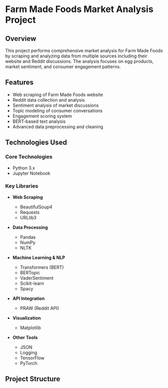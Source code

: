 # Farm Made Foods Market Analysis Project

## Overview
This project performs comprehensive market analysis for Farm Made Foods by scraping and analyzing data from multiple sources including their website and Reddit discussions. The analysis focuses on egg products, market sentiment, and consumer engagement patterns.

## Features
- Web scraping of Farm Made Foods website
- Reddit data collection and analysis
- Sentiment analysis of market discussions
- Topic modeling of consumer conversations
- Engagement scoring system
- BERT-based text analysis
- Advanced data preprocessing and cleaning

## Technologies Used
### Core Technologies
- Python 3.x
- Jupyter Notebook

### Key Libraries
- **Web Scraping**
  - BeautifulSoup4
  - Requests
  - URLlib3
  
- **Data Processing**
  - Pandas
  - NumPy
  - NLTK
  
- **Machine Learning & NLP**
  - Transformers (BERT)
  - BERTopic
  - VaderSentiment
  - Scikit-learn
  - Spacy
  
- **API Integration**
  - PRAW (Reddit API)
  
- **Visualization**
  - Matplotlib
  
- **Other Tools**
  - JSON
  - Logging
  - TensorFlow
  - PyTorch

## Project Structure 
